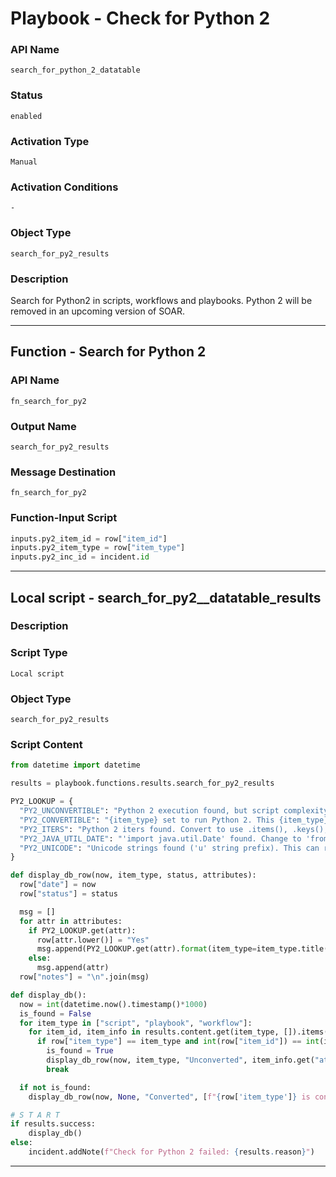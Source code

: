 <!--
    DO NOT MANUALLY EDIT THIS FILE
    THIS FILE IS AUTOMATICALLY GENERATED WITH resilient-sdk codegen
    Generated with resilient-sdk v51.0.5.0.1475
-->

# Playbook - Check for Python 2

### API Name
`search_for_python_2_datatable`

### Status
`enabled`

### Activation Type
`Manual`

### Activation Conditions
`-`

### Object Type
`search_for_py2_results`

### Description
Search for Python2 in scripts, workflows and playbooks. Python 2 will be removed in an upcoming version of SOAR.


---
## Function - Search for Python 2

### API Name
`fn_search_for_py2`

### Output Name
`search_for_py2_results`

### Message Destination
`fn_search_for_py2`

### Function-Input Script
```python
inputs.py2_item_id = row["item_id"]
inputs.py2_item_type = row["item_type"]
inputs.py2_inc_id = incident.id
```

---

## Local script - search_for_py2__datatable_results

### Description


### Script Type
`Local script`

### Object Type
`search_for_py2_results`

### Script Content
```python
from datetime import datetime

results = playbook.functions.results.search_for_py2_results

PY2_LOOKUP = {
  "PY2_UNCONVERTIBLE": "Python 2 execution found, but script complexity prevents further analysis. Please review and, in some cases, changing the setting to Python 3 is the only change needed.",
  "PY2_CONVERTIBLE": "{item_type} set to run Python 2. This {item_type} can be easily changed to use Python 3. Check function input scripts, local scripts, and scripts used in conditions. Mostly likely the only change needed is to convert all language settings to Python 3.",
  "PY2_ITERS": "Python 2 iters found. Convert to use .items(), .keys(), and .values() as appropriate",
  "PY2_JAVA_UTIL_DATE": "'import java.util.Date' found. Change to 'from datetime import datetime' and datetime functions such as 'datetime.now()'.",
  "PY2_UNICODE": "Unicode strings found ('u' string prefix). This can remain for Python 3, but it's cleaner to remove."
}

def display_db_row(now, item_type, status, attributes):
  row["date"] = now
  row["status"] = status

  msg = []
  for attr in attributes:
    if PY2_LOOKUP.get(attr):
      row[attr.lower()] = "Yes"
      msg.append(PY2_LOOKUP.get(attr).format(item_type=item_type.title()))
    else:
      msg.append(attr)
  row["notes"] = "\n".join(msg)

def display_db():
  now = int(datetime.now().timestamp()*1000)
  is_found = False
  for item_type in ["script", "playbook", "workflow"]:
    for item_id, item_info in results.content.get(item_type, []).items():
      if row["item_type"] == item_type and int(row["item_id"]) == int(item_id):
        is_found = True
        display_db_row(now, item_type, "Unconverted", item_info.get("attributes", []))
        break

  if not is_found:
    display_db_row(now, None, "Converted", [f"{row['item_type']} is converted."])

# S T A R T
if results.success:
    display_db()
else:
    incident.addNote(f"Check for Python 2 failed: {results.reason}")

```

---

